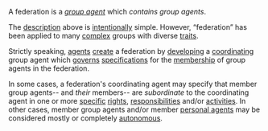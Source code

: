 A federation is a *[group agent](https://github.com/gcassel/Modular-Organization-Terminology/blob/master/compound-terms/group-agent.md)* which *contains group agents*.
 
The [description](https://github.com/gcassel/Modular-Organization-Terminology/blob/master/terms/describe.md) above is [intentionally](https://github.com/gcassel/Modular-Organization-Terminology/blob/master/terms/intention.md) simple.  However, “federation” has been applied to many [complex](https://github.com/gcassel/Modular-Organization-Terminology/blob/master/terms/complex.md) groups with diverse [traits](https://github.com/gcassel/Modular-Organization-Terminology/blob/master/terms/trait.md). 
 
Strictly speaking, [agents](https://github.com/gcassel/Modular-Organization-Terminology/blob/master/terms/agent.md) [create](https://github.com/gcassel/Modular-Organization-Terminology/blob/master/terms/create.md) a federation by [developing](https://github.com/gcassel/Modular-Organization-Terminology/blob/master/terms/develop.md) a [coordinating](https://github.com/gcassel/Modular-Organization-Terminology/blob/master/terms/coordination.md) group agent which [governs](https://github.com/gcassel/Modular-Organization-Terminology/blob/master/terms/governance.md) [specifications](https://github.com/gcassel/Modular-Organization-Terminology/blob/master/terms/specification.md) for the [membership](https://github.com/gcassel/Modular-Organization-Terminology/blob/master/terms/member.md) of group agents in the federation.  

In some cases, a federation's coordinating agent may specify that member group agents-- and *their* members-- are *subordinate* to the coordinating agent in one or more [specific](https://github.com/gcassel/Modular-Organization-Terminology/blob/master/terms/specific.md) [rights](https://github.com/gcassel/Modular-Organization-Terminology/blob/master/terms/right.md), [responsibilities](https://github.com/gcassel/Modular-Organization-Terminology/blob/master/terms/responsibility.md) and/or [activities](https://github.com/gcassel/Modular-Organization-Terminology/blob/master/terms/activity.md).  In other cases, member group agents and/or member [personal agents](https://github.com/gcassel/Modular-Organization-Terminology/blob/master/compound-terms/personal-agent.md) may be considered mostly or completely [autonomous](https://github.com/gcassel/Modular-Organization-Terminology/blob/master/terms/autonomy.md).
